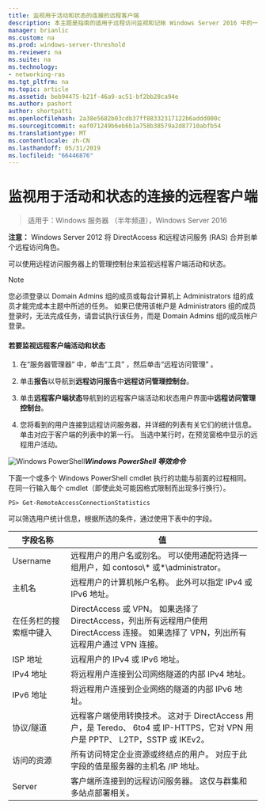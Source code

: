 ```yaml
---
title: 监视用于活动和状态的连接的远程客户端
description: 本主题是指南的适用于远程访问监视和记帐 Windows Server 2016 中的一部分。
manager: brianlic
ms.custom: na
ms.prod: windows-server-threshold
ms.reviewer: na
ms.suite: na
ms.technology:
- networking-ras
ms.tgt_pltfrm: na
ms.topic: article
ms.assetid: beb94475-b21f-46a9-ac51-bf2bb28ca94e
ms.author: pashort
author: shortpatti
ms.openlocfilehash: 2a38e5682b03cdb37ff88332317122b6addd000c
ms.sourcegitcommit: eaf071249b6eb6b1a758b38579a2d87710abfb54
ms.translationtype: MT
ms.contentlocale: zh-CN
ms.lasthandoff: 05/31/2019
ms.locfileid: "66446876"
---
```

# <a name="monitor-connected-remote-clients-for-activity-and-status"></a>监视用于活动和状态的连接的远程客户端

>适用于：Windows 服务器 （半年频道），Windows Server 2016

**注意：** Windows Server 2012 将 DirectAccess 和远程访问服务 (RAS) 合并到单个远程访问角色。  
  
可以使用远程访问服务器上的管理控制台来监视远程客户端活动和状态。  
  
> [!NOTE]  
> 您必须登录以 Domain Admins 组的成员或每台计算机上 Administrators 组的成员才能完成本主题中所述的任务。 如果已使用该帐户是 Administrators 组的成员登录时，无法完成任务，请尝试执行该任务，而是 Domain Admins 组的成员帐户登录。  
  
#### <a name="to-monitor-remote-client-activity-and-status"></a>若要监视远程客户端活动和状态  
  
1.  在“服务器管理器”  中，单击“工具”  ，然后单击“远程访问管理”  。  
  
2.  单击**报告**以导航到**远程访问报告**中**远程访问管理控制台**。  
  
3.  单击**远程客户端状态**导航到的远程客户端活动和状态用户界面中**远程访问管理控制台**。  
  
4.  您将看到的用户连接到远程访问服务器，并详细的列表有关它们的统计信息。 单击对应于客户端的列表中的第一行。 当选中某行时，在预览窗格中显示的远程用户活动。  
  
![Windows PowerShell](../../../media/Monitor-connected-remote-clients-for-activity-and-status/PowerShellLogoSmall.gif)***<em>Windows PowerShell 等效命令</em>***  
  
下面一个或多个 Windows PowerShell cmdlet 执行的功能与前面的过程相同。 在同一行输入每个 cmdlet（即使此处可能因格式限制而出现多行换行）。  
  
```  
PS> Get-RemoteAccessConnectionStatistics  
```  
  
可以筛选用户统计信息，根据所选的条件，通过使用下表中的字段。  
  
|字段名称|值|  
|-------|-----|  
|Username|远程用户的用户名或别名。 可以使用通配符选择一组用户，如 contoso\\* 或\*\administrator。|  
|主机名|远程用户的计算机帐户名称。 此外可以指定 IPv4 或 IPv6 地址。|  
|在任务栏的搜索框中键入|DirectAccess 或 VPN。 如果选择了 DirectAccess，列出所有远程用户使用 DirectAccess 连接。 如果选择了 VPN，列出所有远程用户通过 VPN 连接。|  
|ISP 地址|远程用户的 IPv4 或 IPv6 地址。|  
|IPv4 地址|将远程用户连接到公司网络隧道的内部 IPv4 地址。|  
|IPv6 地址|将远程用户连接到企业网络的隧道的内部 IPv6 地址。|  
|协议/隧道|远程客户端使用转换技术。 这对于 DirectAccess 用户，是 Teredo、 6to4 或 IP-HTTPS，它对 VPN 用户是 PPTP、 L2TP，SSTP 或 IKEv2。|  
|访问的资源|所有访问特定企业资源或终结点的用户。 对应于此字段的值是服务器的主机名 /IP 地址。|  
|Server|客户端所连接到的远程访问服务器。 这仅与群集和多站点部署相关。|  
  
  
  


